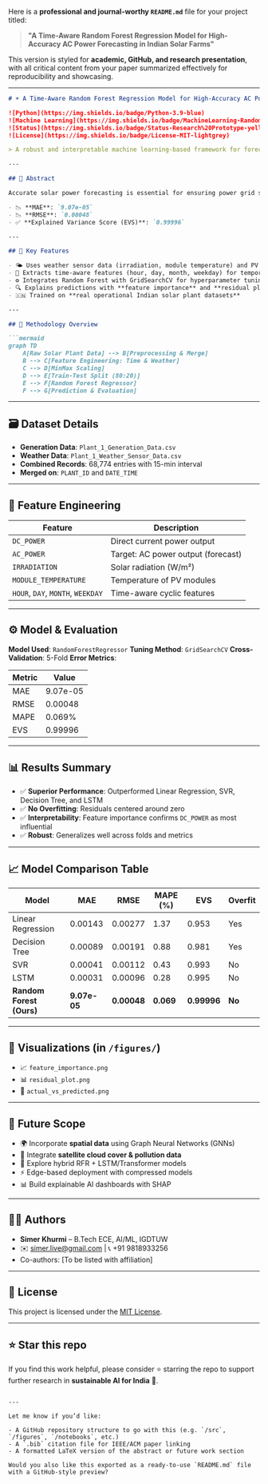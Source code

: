 Here is a **professional and journal-worthy `README.md`** file for your project titled:

> **"A Time-Aware Random Forest Regression Model for High-Accuracy AC Power Forecasting in Indian Solar Farms"**

This version is styled for **academic, GitHub, and research presentation**, with all critical content from your paper summarized effectively for reproducibility and showcasing.

---

````markdown
# ☀️ A Time-Aware Random Forest Regression Model for High-Accuracy AC Power Forecasting in Indian Solar Farms

![Python](https://img.shields.io/badge/Python-3.9-blue)
![Machine Learning](https://img.shields.io/badge/MachineLearning-RandomForest-green)
![Status](https://img.shields.io/badge/Status-Research%20Prototype-yellow)
![License](https://img.shields.io/badge/License-MIT-lightgrey)

> A robust and interpretable machine learning-based framework for forecasting AC power using time-series and meteorological data from Indian solar farms.

---

## 📖 Abstract

Accurate solar power forecasting is essential for ensuring power grid stability, energy market efficiency, and optimal resource scheduling—especially under India’s renewable energy expansion goals. This project proposes a **Time-Aware Random Forest Regression (RFR)** model using 15-minute resolution plant-level and sensor data to forecast **AC Power** with exceptionally low error rates:

- 📉 **MAE**: `9.07e-05`
- 📉 **RMSE**: `0.00048`
- ✅ **Explained Variance Score (EVS)**: `0.99996`

---

## 📌 Key Features

- 🌤️ Uses weather sensor data (irradiation, module temperature) and PV generation logs (DC power, yield)
- 📅 Extracts time-aware features (hour, day, month, weekday) for temporal learning
- ⚙️ Integrates Random Forest with GridSearchCV for hyperparameter tuning and cross-validation
- 🔍 Explains predictions with **feature importance** and **residual plots**
- 🇮🇳 Trained on **real operational Indian solar plant datasets**

---

## 🧠 Methodology Overview

```mermaid
graph TD
    A[Raw Solar Plant Data] --> B[Preprocessing & Merge]
    B --> C[Feature Engineering: Time & Weather]
    C --> D[MinMax Scaling]
    D --> E[Train-Test Split (80:20)]
    E --> F[Random Forest Regressor]
    F --> G[Prediction & Evaluation]
````

---

## 🗃️ Dataset Details

* **Generation Data**: `Plant_1_Generation_Data.csv`
* **Weather Data**: `Plant_1_Weather_Sensor_Data.csv`
* **Combined Records**: 68,774 entries with 15-min interval
* **Merged on**: `PLANT_ID` and `DATE_TIME`

---

## 🔬 Feature Engineering

| Feature                           | Description                        |
| --------------------------------- | ---------------------------------- |
| `DC_POWER`                        | Direct current power output        |
| `AC_POWER`                        | Target: AC power output (forecast) |
| `IRRADIATION`                     | Solar radiation (W/m²)             |
| `MODULE_TEMPERATURE`              | Temperature of PV modules          |
| `HOUR`, `DAY`, `MONTH`, `WEEKDAY` | Time-aware cyclic features         |

---

## ⚙️ Model & Evaluation

**Model Used**: `RandomForestRegressor`
**Tuning Method**: `GridSearchCV`
**Cross-Validation**: 5-Fold
**Error Metrics**:

| Metric | Value    |
| ------ | -------- |
| MAE    | 9.07e-05 |
| RMSE   | 0.00048  |
| MAPE   | 0.069%   |
| EVS    | 0.99996  |

---

## 📊 Results Summary

* ✅ **Superior Performance**: Outperformed Linear Regression, SVR, Decision Tree, and LSTM
* ✅ **No Overfitting**: Residuals centered around zero
* ✅ **Interpretability**: Feature importance confirms `DC_POWER` as most influential
* ✅ **Robust**: Generalizes well across folds and metrics

---

## 📈 Model Comparison Table

| Model                    | MAE          | RMSE        | MAPE (%)  | EVS         | Overfit |
| ------------------------ | ------------ | ----------- | --------- | ----------- | ------- |
| Linear Regression        | 0.00143      | 0.00277     | 1.37      | 0.953       | Yes     |
| Decision Tree            | 0.00089      | 0.00191     | 0.88      | 0.981       | Yes     |
| SVR                      | 0.00041      | 0.00112     | 0.43      | 0.993       | No      |
| LSTM                     | 0.00031      | 0.00096     | 0.28      | 0.995       | No      |
| **Random Forest (Ours)** | **9.07e-05** | **0.00048** | **0.069** | **0.99996** | **No**  |

---

## 🧩 Visualizations (in `/figures/`)

* 📈 `feature_importance.png`
* 📊 `residual_plot.png`
* 🔄 `actual_vs_predicted.png`

---

## 🔮 Future Scope

* 🌍 Incorporate **spatial data** using Graph Neural Networks (GNNs)
* 🔗 Integrate **satellite cloud cover & pollution data**
* 🧠 Explore hybrid RFR + LSTM/Transformer models
* ⚡ Edge-based deployment with compressed models
* 📊 Build explainable AI dashboards with SHAP

---

## 👨‍💻 Authors

* **Simer Khurmi** – B.Tech ECE, AI/ML, IGDTUW
* ✉️ [simer.live@gmail.com](mailto:simer.live@gmail.com) | 📞 +91 9818933256
* Co-authors: \[To be listed with affiliation]

---

## 📜 License

This project is licensed under the [MIT License](LICENSE).

---

## ⭐ Star this repo

If you find this work helpful, please consider ⭐ starring the repo to support further research in **sustainable AI for India** 🌱.

```

---

Let me know if you’d like:

- A GitHub repository structure to go with this (e.g. `/src`, `/figures`, `/notebooks`, etc.)
- A `.bib` citation file for IEEE/ACM paper linking
- A formatted LaTeX version of the abstract or future work section

Would you also like this exported as a ready-to-use `README.md` file with a GitHub-style preview?
```
